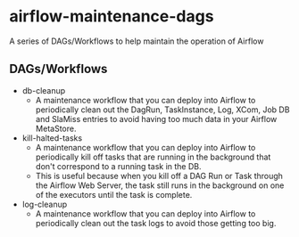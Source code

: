 # airflow-maintenance-dags
A series of DAGs/Workflows to help maintain the operation of Airflow

## DAGs/Workflows

* db-cleanup
    * A maintenance workflow that you can deploy into Airflow to periodically clean out the DagRun, TaskInstance, Log, XCom, Job DB and SlaMiss entries to avoid having too much data in your Airflow MetaStore.
* kill-halted-tasks
    * A maintenance workflow that you can deploy into Airflow to periodically kill off tasks that are running in the background that don't correspond to a running task in the DB.
    * This is useful because when you kill off a DAG Run or Task through the Airflow Web Server, the task still runs in the background on one of the executors until the task is complete.
* log-cleanup
    * A maintenance workflow that you can deploy into Airflow to periodically clean out the task logs to avoid those getting too big.
